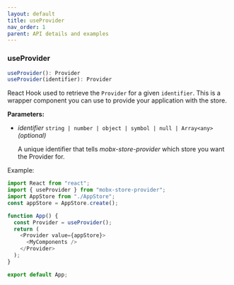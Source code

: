 ```yaml
---
layout: default
title: useProvider
nav_order: 1
parent: API details and examples
---
```


### useProvider

```javascript
useProvider(): Provider
useProvider(identifier): Provider
```

React Hook used to retrieve the `Provider` for a given `identifier`. This is a wrapper component you can use to provide your application with the store.

**Parameters:**

- _identifier_ `string | number | object | symbol | null | Array<any>` _(optional)_

  A unique identifier that tells _mobx-store-provider_ which store you want the Provider for.

Example:

```javascript
import React from "react";
import { useProvider } from "mobx-store-provider";
import AppStore from "./AppStore";
const appStore = AppStore.create();

function App() {
  const Provider = useProvider();
  return (
    <Provider value={appStore}>
      <MyComponents />
    </Provider>
  );
}

export default App;
```
